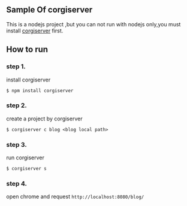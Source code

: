 ## Sample Of corgiserver

This is a nodejs project ,but you can not run with nodejs only,you must install [corgiserver](https://github.com/hou80houzhu/corgiserver "corgiserver") first.

## How to run

### step 1.

install corgiserver

```
$ npm install corgiserver
```

### step 2.

create a project by corgiserver

```
$ corgiserver c blog <blog local path>
```

### step 3.

run corgiserver

```
$ corgiserver s
```

### step 4.

open chrome and request `http://localhost:8080/blog/`


